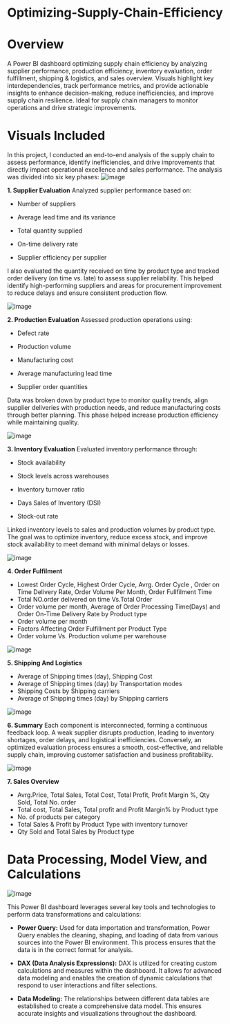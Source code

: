 # Optimizing-Supply-Chain-Efficiency
# Overview
A Power BI dashboard optimizing supply chain efficiency by analyzing supplier performance, production efficiency, inventory evaluation, order fulfillment, shipping & logistics, and sales overview. Visuals highlight key interdependencies, track performance metrics, and provide actionable insights to enhance decision-making, reduce inefficiencies, and improve supply chain resilience. Ideal for supply chain managers to monitor operations and drive strategic improvements.
# Visuals Included
In this project, I conducted an end-to-end analysis of the supply chain to assess performance, identify inefficiencies, and drive improvements that directly impact operational excellence and sales performance. The analysis was divided into six key phases:
![image](https://github.com/user-attachments/assets/61b07b78-2bd2-4edc-8c5b-2a5cbc89942e)



**1. Supplier Evaluation**
Analyzed supplier performance based on:

- Number of suppliers

- Average lead time and its variance

- Total quantity supplied

- On-time delivery rate

- Supplier efficiency per supplier

I also evaluated the quantity received on time by product type and tracked order delivery (on time vs. late) to assess supplier reliability. This helped identify high-performing suppliers and areas for procurement improvement to reduce delays and ensure consistent production flow.
 
![image](https://github.com/user-attachments/assets/681b4c7e-30f6-4d7e-916a-05d1ed3d9e0e)


**2. Production Evaluation**
Assessed production operations using:

- Defect rate

- Production volume

- Manufacturing cost

- Average manufacturing lead time

- Supplier order quantities

Data was broken down by product type to monitor quality trends, align supplier deliveries with production needs, and reduce manufacturing costs through better planning. This phase helped increase production efficiency while maintaining quality.

![image](https://github.com/user-attachments/assets/cdef2c7a-2675-4aa7-aaa0-59fd997e517b)



**3. Inventory Evaluation**
Evaluated inventory performance through:

- Stock availability

- Stock levels across warehouses

- Inventory turnover ratio

- Days Sales of Inventory (DSI)

- Stock-out rate

Linked inventory levels to sales and production volumes by product type. The goal was to optimize inventory, reduce excess stock, and improve stock availability to meet demand with minimal delays or losses.

![image](https://github.com/user-attachments/assets/dc2ff2cd-e64f-438a-ba9d-77bd8eb2d523)


**4. Order Fulfilment**
- Lowest Order Cycle, Highest Order Cycle, Avrg. Order Cycle , Order on Time Delivery Rate, Order Volume Per Month, Order Fullfilment Time
- Total NO.order delivered on time Vs.Total Order
- Order volume per month, Average of Order Processing Time(Days) and Order On-Time Delivery Rate by Product type
- Order volume per month
- Factors Affecting Order Fulfillment per Product Type
- Order volume Vs. Production volume per warehouse

![image](https://github.com/user-attachments/assets/e6968b18-15d3-4037-81e8-fc50c4106009)


**5. Shipping And Logistics**
- Average of Shipping times (day), Shipping Cost
- Average of Shipping times (day) by Transportation modes
-  Shipping  Costs by Shipping carriers
-  Average of Shipping times (day) by Shipping carriers

![image](https://github.com/user-attachments/assets/022525a8-01d6-4c68-b4a1-6ed21ffa1379)


**6. Summary**
Each component is interconnected, forming a continuous feedback loop. A weak supplier disrupts production, leading to inventory shortages, order delays, and logistical inefficiencies. Conversely, an optimized evaluation process ensures a smooth, cost-effective, and reliable supply chain, improving customer satisfaction and business profitability.

![image](https://github.com/user-attachments/assets/1fab948b-55c8-4d07-8302-4f5c8f551a05)


**7. Sales Overview**
- Avrg.Price, Total Sales, Total Cost, Total Profit, Profit Margin %, Qty Sold, Total No. order
- Total cost, Total Sales, Total profit and Profit Margin% by Product type
- No. of products per category
- Total Sales & Profit by Product Type with inventory turnover
- Qty Sold and Total Sales by Product type

# Data Processing, Model View, and Calculations 
 ![image](https://github.com/user-attachments/assets/0a2a2649-238b-4d9b-98f8-895e4aa8313a)

This Power BI dashboard leverages several key tools and technologies to perform data transformations and calculations:

- **Power Query:** Used for data importation and transformation, Power Query enables the cleaning, shaping, and loading of data from various sources into the Power BI environment. This process ensures that the data is in the correct format for analysis.

- **DAX (Data Analysis Expressions):** DAX is utilized for creating custom calculations and measures within the dashboard. It allows for advanced data modeling and enables the creation of dynamic calculations that respond to user interactions and filter selections.

- **Data Modeling:** The relationships between different data tables are established to create a comprehensive data model. This ensures accurate insights and visualizations throughout the dashboard.
